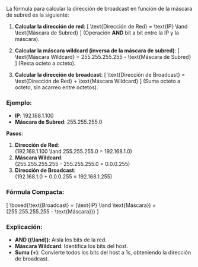 La fórmula para calcular la dirección de broadcast en función de la máscara de subred es la siguiente:

1. **Calcular la dirección de red**:
   \[
   \text{Dirección de Red} = \text{IP} \land \text{Máscara de Subred}
   \]
   (Operación **AND** bit a bit entre la IP y la máscara).

2. **Calcular la máscara wildcard (inversa de la máscara de subred)**:
   \[
   \text{Máscara Wildcard} = 255.255.255.255 - \text{Máscara de Subred}
   \]
   (Resta octeto a octeto).

3. **Calcular la dirección de broadcast**:
   \[
   \text{Dirección de Broadcast} = \text{Dirección de Red} + \text{Máscara Wildcard}
   \]
   (Suma octeto a octeto, sin acarreo entre octetos).

### Ejemplo:
- **IP**: 192.168.1.100  
- **Máscara de Subred**: 255.255.255.0  

**Pasos**:
1. **Dirección de Red**:  
   \(192.168.1.100 \land 255.255.255.0 = 192.168.1.0\)  
2. **Máscara Wildcard**:  
   \(255.255.255.255 - 255.255.255.0 = 0.0.0.255\)  
3. **Dirección de Broadcast**:  
   \(192.168.1.0 + 0.0.0.255 = 192.168.1.255\)  

### Fórmula Compacta:
\[
\boxed{\text{Broadcast} = (\text{IP} \land \text{Máscara}) + (255.255.255.255 - \text{Máscara})}
\]

### Explicación:
- **AND (\(\land\))**: Aísla los bits de la red.  
- **Máscara Wildcard**: Identifica los bits del host.  
- **Suma (+)**: Convierte todos los bits del host a 1s, obteniendo la dirección de broadcast.